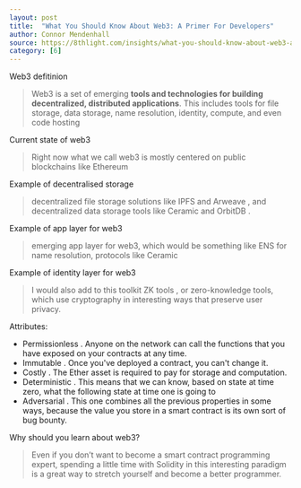 ```yaml
---
layout: post
title:  "What You Should Know About Web3: A Primer For Developers"
author: Connor Mendenhall
source: https://8thlight.com/insights/what-you-should-know-about-web3-a-primer-for-developers
category: [6]
---
```


Web3 defitinion

> Web3 is a set of emerging **tools and technologies for building decentralized, distributed applications**. This includes tools for file storage, data storage, name resolution, identity, compute, and even code hosting

Current state of web3

> Right now what we call web3 is mostly centered on public blockchains like Ethereum

Example of decentralised storage

> decentralized file storage solutions like IPFS and Arweave , and decentralized data storage tools like Ceramic and OrbitDB .

Example of app layer for web3

> emerging app layer for web3, which would be something like ENS for name resolution, protocols like Ceramic

Example of identity layer for web3

> I would also add to this toolkit ZK tools , or zero-knowledge tools, which use cryptography in interesting ways that preserve user privacy.

Attributes:

- Permissionless . Anyone on the network can call the functions that you have exposed on your contracts at any time.
- Immutable . Once you've deployed a contract, you can't change it.
- Costly . The Ether asset is required to pay for storage and computation.
- Deterministic . This means that we can know, based on state at time zero, what the following state at time one is going to
- Adversarial . This one combines all the previous properties in some ways, because the value you store in a smart contract is its own sort of bug bounty.

Why should you learn about web3?

> Even if you don’t want to become a smart contract programming expert, spending a little time with Solidity in this interesting paradigm is a great way to stretch yourself and become a better programmer.
